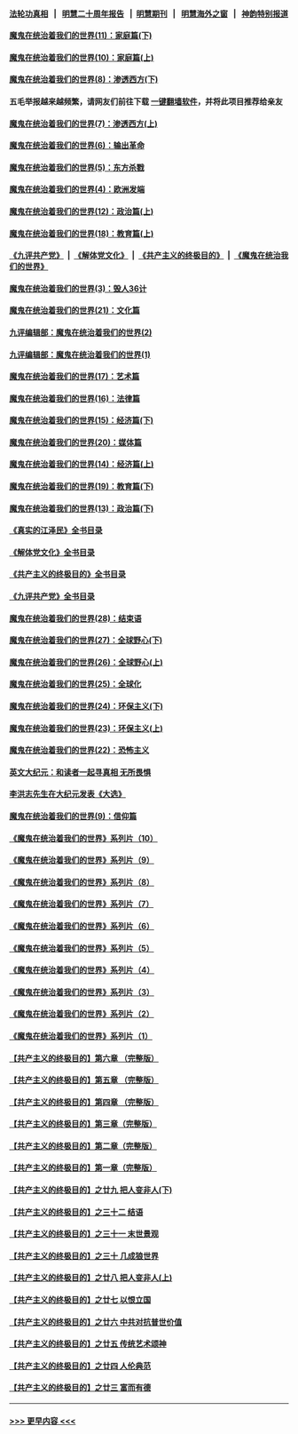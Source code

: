 #### [法轮功真相](https://github.com/gfw-breaker/truth/blob/master/README.md?t=0) &nbsp;&nbsp;|&nbsp;&nbsp; [明慧二十周年报告](https://github.com/gfw-breaker/mh-reports/blob/master/README.md?t=0) &nbsp;&nbsp;|&nbsp;&nbsp;[明慧期刊](https://github.com/gfw-breaker/mh-qikan) &nbsp;&nbsp;|&nbsp;&nbsp; [明慧海外之窗](https://github.com/gfw-breaker/mh-news/blob/master/README.md?t=0) &nbsp;&nbsp;|&nbsp;&nbsp; [神韵特别报道](https://github.com/gfw-breaker/mh-news/blob/master/shenyun.md?t=0)
#### [魔鬼在统治着我们的世界(11)：家庭篇(下)](../pages/nsc422/n10440961.md?t=01070643) 
#### [魔鬼在统治着我们的世界(10)：家庭篇(上)](../pages/nsc422/n10435448.md?t=01070643) 
#### [魔鬼在统治着我们的世界(8)：渗透西方(下)](../pages/nsc422/n10429603.md?t=01070643) 
#### 五毛举报越来越频繁，请网友们前往下载 [一键翻墙软件](https://github.com/gfw-breaker/ssr-accounts)，并将此项目推荐给亲友
#### [魔鬼在统治着我们的世界(7)：渗透西方(上)](../pages/nsc422/n10426013.md?t=01070643) 
#### [魔鬼在统治着我们的世界(6)：输出革命](../pages/nsc422/n10421536.md?t=01070643) 
#### [魔鬼在统治着我们的世界(5)：东方杀戮](../pages/nsc422/n10417707.md?t=01070643) 
#### [魔鬼在统治着我们的世界(4)：欧洲发端](../pages/nsc422/n10414890.md?t=01070643) 
#### [魔鬼在统治着我们的世界(12)：政治篇(上)](../pages/nsc422/n10444576.md?t=01070643) 
#### [魔鬼在统治着我们的世界(18)：教育篇(上)](../pages/nsc422/n10526970.md?t=01070643) 
#### [《九评共产党》](https://github.com/begood0513/9ping.md/blob/master/README.md) &nbsp;|&nbsp; [《解体党文化》](../../../../jtdwh.md/blob/master/README.md)  &nbsp;|&nbsp; [《共产主义的终极目的》](../../../../gczydzjmd.md/blob/master/README.md) &nbsp;|&nbsp; [《魔鬼在统治我们的世界》](../../../../mgztzwmdsj.md/blob/master/README.md) 
#### [魔鬼在统治着我们的世界(3)：毁人36计](../pages/nsc422/n10411583.md?t=01070643) 
#### [魔鬼在统治着我们的世界(21)：文化篇](../pages/nsc422/n10597706.md?t=01070643) 
#### [九评编辑部：魔鬼在统治着我们的世界(2)](../pages/nsc422/n10410036.md?t=01070643) 
#### [九评编辑部：魔鬼在统治着我们的世界(1)](../pages/nsc422/n10406825.md?t=01070643) 
#### [魔鬼在统治着我们的世界(17)：艺术篇](../pages/nsc422/n10499093.md?t=01070643) 
#### [魔鬼在统治着我们的世界(16)：法律篇](../pages/nsc422/n10485969.md?t=01070643) 
#### [魔鬼在统治着我们的世界(15)：经济篇(下)](../pages/nsc422/n10469975.md?t=01070643) 
#### [魔鬼在统治着我们的世界(20)：媒体篇](../pages/nsc422/n10586579.md?t=01070643) 
#### [魔鬼在统治着我们的世界(14)：经济篇(上)](../pages/nsc422/n10457370.md?t=01070643) 
#### [魔鬼在统治着我们的世界(19)：教育篇(下)](../pages/nsc422/n10564808.md?t=01070643) 
#### [魔鬼在统治着我们的世界(13)：政治篇(下)](../pages/nsc422/n10448270.md?t=01070643) 
#### [《真实的江泽民》全书目录](../pages/nsc422/n13721399.md?t=01070643) 
#### [《解体党文化》全书目录](../pages/nsc422/n13721157.md?t=01070643) 
#### [《共产主义的终极目的》全书目录](../pages/nsc422/n13721048.md?t=01070643) 
#### [《九评共产党》全书目录](../pages/nsc422/n13708085.md?t=01070643) 
#### [魔鬼在统治着我们的世界(28)：结束语](../pages/nsc422/n10936246.md?t=01070643) 
#### [魔鬼在统治着我们的世界(27)：全球野心(下)](../pages/nsc422/n10928319.md?t=01070643) 
#### [魔鬼在统治着我们的世界(26)：全球野心(上)](../pages/nsc422/n10900318.md?t=01070643) 
#### [魔鬼在统治着我们的世界(25)：全球化](../pages/nsc422/n10788205.md?t=01070643) 
#### [魔鬼在统治着我们的世界(24)：环保主义(下)](../pages/nsc422/n10695307.md?t=01070643) 
#### [魔鬼在统治着我们的世界(23)：环保主义(上)](../pages/nsc422/n10688613.md?t=01070643) 
#### [魔鬼在统治着我们的世界(22)：恐怖主义](../pages/nsc422/n10614727.md?t=01070643) 
#### [英文大纪元：和读者一起寻真相 无所畏惧](../pages/nsc422/n12542027.md?t=01070643) 
#### [李洪志先生在大纪元发表《大选》](../pages/nsc422/n12534746.md?t=01070643) 
#### [魔鬼在统治着我们的世界(9)：信仰篇](../pages/nsc422/n10432159.md?t=01070643) 
#### [《魔鬼在统治着我们的世界》系列片（10）](../pages/nsc422/n12292670.md?t=01070643) 
#### [《魔鬼在统治着我们的世界》系列片（9）](../pages/nsc422/n12290859.md?t=01070643) 
#### [《魔鬼在统治着我们的世界》系列片（8）](../pages/nsc422/n12287445.md?t=01070643) 
#### [《魔鬼在统治着我们的世界》系列片（7）](../pages/nsc422/n12283425.md?t=01070643) 
#### [《魔鬼在统治着我们的世界》系列片（6）](../pages/nsc422/n12282314.md?t=01070643) 
#### [《魔鬼在统治着我们的世界》系列片（5）](../pages/nsc422/n12281419.md?t=01070643) 
#### [《魔鬼在统治着我们的世界》系列片（4）](../pages/nsc422/n12274024.md?t=01070643) 
#### [《魔鬼在统治着我们的世界》系列片（3）](../pages/nsc422/n12271322.md?t=01070643) 
#### [《魔鬼在统治着我们的世界》系列片（2）](../pages/nsc422/n12269049.md?t=01070643) 
#### [《魔鬼在统治着我们的世界》系列片（1）](../pages/nsc422/n12267575.md?t=01070643) 
#### [【共产主义的终极目的】第六章 （完整版）](../pages/nsc422/n11428913.md?t=01070643) 
#### [【共产主义的终极目的】第五章 （完整版）](../pages/nsc422/n11428912.md?t=01070643) 
#### [【共产主义的终极目的】第四章 （完整版）](../pages/nsc422/n11428907.md?t=01070643) 
#### [【共产主义的终极目的】第三章（完整版）](../pages/nsc422/n11428848.md?t=01070643) 
#### [【共产主义的终极目的】第二章（完整版）](../pages/nsc422/n11428831.md?t=01070643) 
#### [【共产主义的终极目的】第一章（完整版）](../pages/nsc422/n11417651.md?t=01070643) 
#### [【共产主义的终极目的】之廿九 把人变非人(下)](../pages/nsc422/n11344140.md?t=01070643) 
#### [【共产主义的终极目的】之三十二 结语](../pages/nsc422/n11360535.md?t=01070643) 
#### [【共产主义的终极目的】之三十一 末世景观](../pages/nsc422/n11351129.md?t=01070643) 
#### [【共产主义的终极目的】之三十 几成狼世界](../pages/nsc422/n11348280.md?t=01070643) 
#### [【共产主义的终极目的】之廿八 把人变非人(上)](../pages/nsc422/n11340492.md?t=01070643) 
#### [【共产主义的终极目的】之廿七 以恨立国](../pages/nsc422/n11336944.md?t=01070643) 
#### [【共产主义的终极目的】之廿六 中共对抗普世价值](../pages/nsc422/n11324785.md?t=01070643) 
#### [【共产主义的终极目的】之廿五 传统艺术颂神](../pages/nsc422/n11296396.md?t=01070643) 
#### [【共产主义的终极目的】之廿四 人伦典范](../pages/nsc422/n11296397.md?t=01070643) 
#### [【共产主义的终极目的】之廿三 富而有德](../pages/nsc422/n11283598.md?t=01070643) 

----
#### [ >>> 更早内容 <<< ](../indexes/nsc422-earlier.md)
